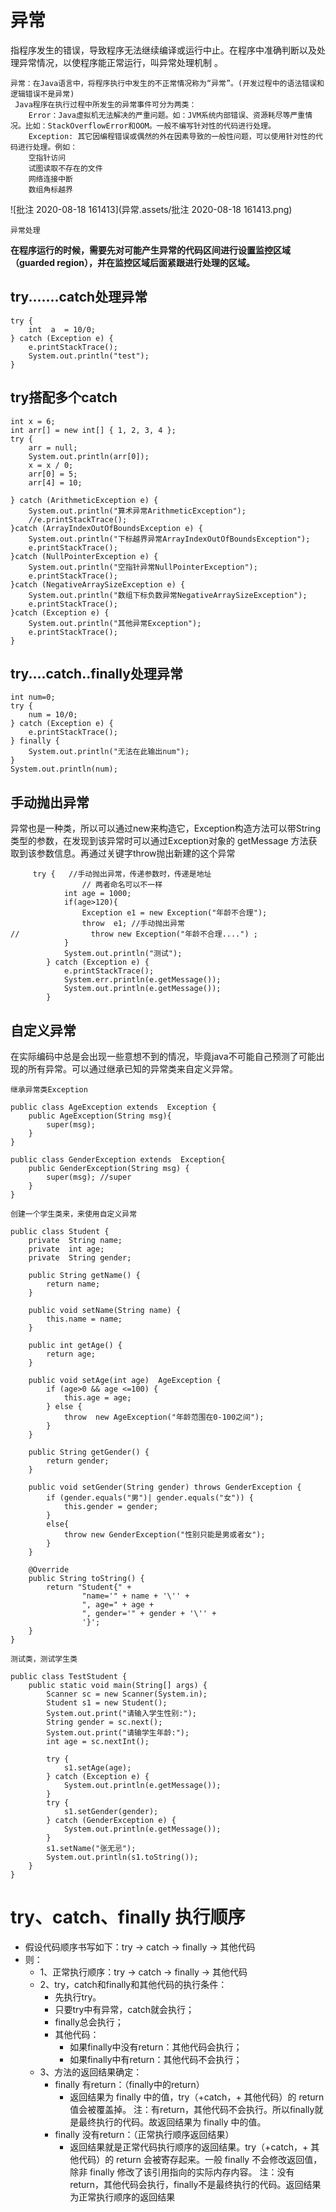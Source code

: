 # 异常

​	指程序发生的错误，导致程序无法继续编译或运行中止。在程序中准确判断以及处理异常情况，以使程序能正常运行，叫异常处理机制 。

```
异常：在Java语言中，将程序执行中发生的不正常情况称为“异常”。(开发过程中的语法错误和逻辑错误不是异常)
 Java程序在执行过程中所发生的异常事件可分为两类：
    Error：Java虚拟机无法解决的严重问题。如：JVM系统内部错误、资源耗尽等严重情况。比如：StackOverflowError和OOM。一般不编写针对性的代码进行处理。
    Exception: 其它因编程错误或偶然的外在因素导致的一般性问题，可以使用针对性的代码进行处理。例如：
    空指针访问
    试图读取不存在的文件
    网络连接中断
    数组角标越界
```

![批注 2020-08-18 161413](异常.assets/批注 2020-08-18 161413.png)





``异常处理``

  **在程序运行的时候，需要先对可能产生异常的代码区间进行设置监控区域（guarded region），并在监控区域后面紧跟进行处理的区域。**



## try.......catch处理异常





```
try {
    int  a  = 10/0;
} catch (Exception e) {
    e.printStackTrace();
    System.out.println("test");
}
```



##    try搭配多个catch

```
int x = 6;
int arr[] = new int[] { 1, 2, 3, 4 };
try {
    arr = null;
    System.out.println(arr[0]);
    x = x / 0;
    arr[0] = 5;
    arr[4] = 10;

} catch (ArithmeticException e) {
    System.out.println("算术异常ArithmeticException");
    //e.printStackTrace();
}catch (ArrayIndexOutOfBoundsException e) {
    System.out.println("下标越界异常ArrayIndexOutOfBoundsException");
    e.printStackTrace();
}catch (NullPointerException e) {
    System.out.println("空指针异常NullPointerException");
    e.printStackTrace();
}catch (NegativeArraySizeException e) {
    System.out.println("数组下标负数异常NegativeArraySizeException");
    e.printStackTrace();
}catch (Exception e) {
    System.out.println("其他异常Exception");
    e.printStackTrace();
}
```



## try....catch..finally处理异常



```
int num=0;
try {
    num = 10/0;
} catch (Exception e) {
    e.printStackTrace();
} finally {
    System.out.println("无法在此输出num");
}
System.out.println(num);
```



## 手动抛出异常

​	异常也是一种类，所以可以通过new来构造它，Exception构造方法可以带String类型的参数，在发现到该异常时可以通过Exception对象的 getMessage 方法获取到该参数信息。再通过关键字throw抛出新建的这个异常



```
     try {   //手动抛出异常，传递参数时，传递是地址
                // 两者命名可以不一样
            int age = 1000;
            if(age>120){
                Exception e1 = new Exception("年龄不合理");
                throw  e1; //手动抛出异常
//                throw new Exception("年龄不合理....") ;
            }
            System.out.println("测试");
        } catch (Exception e) {
            e.printStackTrace();
            System.err.println(e.getMessage());
            System.out.println(e.getMessage());
        }
```



## 自定义异常

​	在实际编码中总是会出现一些意想不到的情况，毕竟java不可能自己预测了可能出现的所有异常。可以通过继承已知的异常类来自定义异常。

``继承异常类Exception``

```
public class AgeException extends  Exception {
    public AgeException(String msg){
        super(msg);
    }
}
```

```
public class GenderException extends  Exception{
    public GenderException(String msg) {
        super(msg); //super
    }
}

```

``创建一个学生类来，来使用自定义异常``


```
public class Student {
    private  String name;
    private  int age;
    private  String gender;

    public String getName() {
        return name;
    }

    public void setName(String name) {
        this.name = name;
    }

    public int getAge() {
        return age;
    }

    public void setAge(int age)  AgeException {
        if (age>0 && age <=100) {
            this.age = age;
        } else {
            throw  new AgeException("年龄范围在0-100之间");
        }
    }

    public String getGender() {
        return gender;
    }

    public void setGender(String gender) throws GenderException {
        if (gender.equals("男")| gender.equals("女")) {
            this.gender = gender;
        }
        else{
            throw new GenderException("性别只能是男或者女");
        }
    }

    @Override
    public String toString() {
        return "Student{" +
                "name='" + name + '\'' +
                ", age=" + age +
                ", gender='" + gender + '\'' +
                '}';
    }
}
```
``测试类，测试学生类``

```
public class TestStudent {
    public static void main(String[] args) {
        Scanner sc = new Scanner(System.in);
        Student s1 = new Student();
        System.out.print("请输入学生性别:");
        String gender = sc.next();
        System.out.print("请输学生年龄:");
        int age = sc.nextInt();

        try {
            s1.setAge(age);
        } catch (Exception e) {
            System.out.println(e.getMessage());
        }
        try {
            s1.setGender(gender);
        } catch (GenderException e) {
            System.out.println(e.getMessage());
        }
        s1.setName("张无忌");
        System.out.println(s1.toString());
    }
}
```
#  try、catch、finally 执行顺序

- 假设代码顺序书写如下：try → catch → finally → 其他代码
- 则：
  - 1、正常执行顺序：try → catch → finally → 其他代码
  - 2、try，catch和finally和其他代码的执行条件：
    - 先执行try。
    - 只要try中有异常，catch就会执行；
    - finally总会执行；
    - 其他代码：
      - 如果finally中没有return：其他代码会执行；
      - 如果finally中有return：其他代码不会执行；
  - 3、方法的返回结果确定：
    - finally 有return：（finally中的return）
      - 返回结果为 finally 中的值，try（+catch，+ 其他代码）的 return 值会被覆盖掉。
        注：有return，其他代码不会执行。所以finally就是最终执行的代码。故返回结果为 finally 中的值。
    - finally 没有return：（正常执行顺序返回结果）
      - 返回结果就是正常代码执行顺序的返回结果。try（+catch，+ 其他代码）的 return 会被寄存起来。一般 finally 不会修改返回值，除非 finally 修改了该引用指向的实际内存内容。
        注：没有return，其他代码会执行，finally不是最终执行的代码。返回结果为正常执行顺序的返回结果